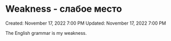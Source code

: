 # Weakness - слабое место

Created: November 17, 2022 7:00 PM
Updated: November 17, 2022 7:00 PM

The English grammar is my weakness.